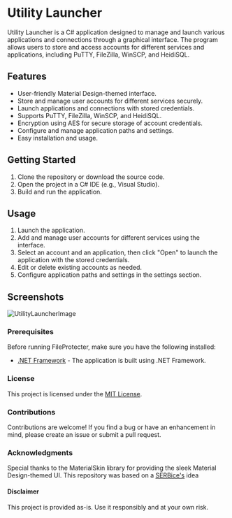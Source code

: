 # Utility Launcher

Utility Launcher is a C# application designed to manage and launch various applications and connections through a graphical interface. The program allows users to store and access accounts for different services and applications, including PuTTY, FileZilla, WinSCP, and HeidiSQL.

## Features

-   User-friendly Material Design-themed interface.
-   Store and manage user accounts for different services securely.
-   Launch applications and connections with stored credentials.
-   Supports PuTTY, FileZilla, WinSCP, and HeidiSQL.
-   Encryption using AES for secure storage of account credentials.
-   Configure and manage application paths and settings.
-   Easy installation and usage.

## Getting Started

1. Clone the repository or download the source code.
2. Open the project in a C# IDE (e.g., Visual Studio).
3. Build and run the application.

## Usage

1. Launch the application.
2. Add and manage user accounts for different services using the interface.
3. Select an account and an application, then click "Open" to launch the application with the stored credentials.
4. Edit or delete existing accounts as needed.
5. Configure application paths and settings in the settings section.

## Screenshots

![UtilityLauncherImage](https://i.imgur.com/Lk0PsxK.png)

### Prerequisites

Before running FileProtecter, make sure you have the following installed:

-   [.NET Framework](https://dotnet.microsoft.com/download/dotnet-framework) - The application is built using .NET Framework.

### License

This project is licensed under the [MIT License](LICENSE).

### Contributions

Contributions are welcome! If you find a bug or have an enhancement in mind, please create an issue or submit a pull request.

### Acknowledgments

Special thanks to the MaterialSkin library for providing the sleek Material Design-themed UI.
This repository was based on a [SERBice's](https://github.com/SERBice) idea

#### Disclaimer

This project is provided as-is. Use it responsibly and at your own risk.
